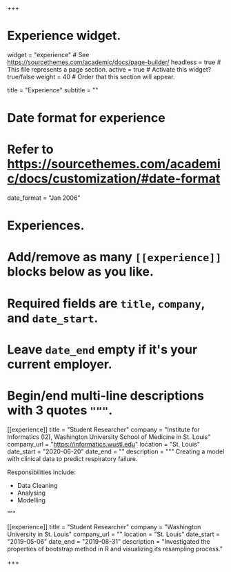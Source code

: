 +++
# Experience widget.
widget = "experience"  # See https://sourcethemes.com/academic/docs/page-builder/
headless = true  # This file represents a page section.
active = true  # Activate this widget? true/false
weight = 40  # Order that this section will appear.

title = "Experience"
subtitle = ""

# Date format for experience
#   Refer to https://sourcethemes.com/academic/docs/customization/#date-format
date_format = "Jan 2006"

# Experiences.
#   Add/remove as many `[[experience]]` blocks below as you like.
#   Required fields are `title`, `company`, and `date_start`.
#   Leave `date_end` empty if it's your current employer.
#   Begin/end multi-line descriptions with 3 quotes `"""`.
[[experience]]
  title = "Student Researcher"
  company = "Institute for Informatics (I2), Washington University School of Medicine in St. Louis"
  company_url = "https://informatics.wustl.edu"
  location = "St. Louis"
  date_start = "2020-06-20"
  date_end = ""
  description = """
  Creating a model with clinical data to predict respiratory failure.
  
  Responsibilities include:
  
  * Data Cleaning
  * Analysing
  * Modelling

  """

[[experience]]
  title = "Student Researcher"
  company = "Washington University in St. Louis"
  company_url = ""
  location = "St. Louis"
  date_start = "2019-05-06"
  date_end = "2019-08-31"
  description = "Investigated the properties of bootstrap method in R and visualizing its resampling process."

+++
